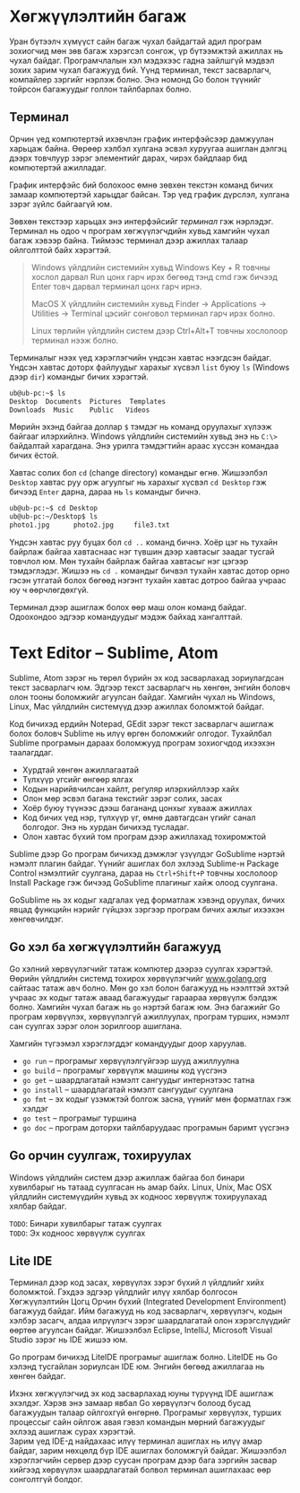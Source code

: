 # Хөгжүүлэлтийн багаж

Уран бүтээлч хүмүүст сайн багаж чухал байдагтай адил програм зохиогчид мөн зөв багаж хэрэгсэл сонгож, үр бүтээмжтэй ажиллах нь чухал байдаг. Програмчлалын хэл мэдэхээс гадна зайлшгүй мэдвэл зохих зарим чухал багажууд бий. Үүнд терминал, текст засварлагч, компайлер зэргийг нэрлэж болно. Энэ номонд Go болон түүнийг тойрсон багажуудыг голлон тайлбарлах болно.

## Терминал

Орчин үед компютертэй ихэвчлэн график интерфэйсээр дамжуулан харьцаж байна. Өөрөөр хэлбэл хулгана эсвэл хуруугаа ашиглан дэлгэц дээрх товчлуур зэрэг элементийг дарах, чирэх байдлаар бид компютертэй ажилладаг.

График интерфэйс бий болохоос өмнө зөвхөн текстэн команд бичих замаар компютертэй харьцдаг байсан. Тэр үед график дүрслэл, хулгана зэрэг зүйлс байгаагүй юм.

Зөвхөн текстээр харьцах энэ интерфэйсийг _терминал_ гэж нэрлэдэг. Терминал нь одоо ч програм хөгжүүлэгчдийн хувьд хамгийн чухал багаж хэвээр байна. Тиймээс терминал дээр ажиллах талаар ойлголттой байх хэрэгтэй.

> Windows үйлдлийн системийн хувьд Windows Key + R товчны хослол дарвал Run цонх гарч ирэх бөгөөд тэнд cmd гэж бичээд Enter товч дарвал терминал цонх гарч ирнэ.
>
> MacOS X үйлдлийн системийн хувьд Finder → Applications → Utilities → Terminal цэсийг сонговол терминал гарч ирэх болно.
>
> Linux төрлийн үйлдлийн систем дээр Ctrl+Alt+T товчны хослолоор терминал нээж болно.

Терминалыг нээх үед хэрэглэгчийн үндсэн хавтас нээгдсэн байдаг. Үндсэн хавтас доторх файлуудыг харахыг хүсвэл `list` буюу `ls` \(Windows дээр `dir`\) командыг бичих хэрэгтэй.

```sh
ub@ub-pc:~$ ls
Desktop  Documents  Pictures  Templates
Downloads  Music    Public   Videos
```

Мөрийн эхэнд байгаа доллар `$` тэмдэг нь команд оруулахыг хүлээж байгааг илэрхийлнэ. Windows үйлдлийн системийн хувьд энэ нь `C:\>` байдалтай харагдана. Энэ урилга тэмдэгтийн араас хүссэн командаа бичих ёстой.

Хавтас солих бол `cd` \(change directory\) командыг өгнө. Жишээлбэл `Desktop` хавтас руу орж агуулгыг нь харахыг хүсвэл `cd Desktop` гэж бичээд `Enter` дарна, дараа нь `ls` командыг бичнэ.

```sh
ub@ub-pc:~$ cd Desktop
ub@ub-pc:~/Desktop$ ls
photo1.jpg      photo2.jpg     file3.txt
```

Үндсэн хавтас руу буцах бол  `cd ..` команд бичнэ. Хоёр цэг нь тухайн байрлаж байгаа хавтаснаас нэг түвшин дээр хавтасыг заадаг тусгай товчлол юм. Мөн тухайн байрлаж байгаа хавтасыг нэг цэгээр тэмдэглэдэг. Жишээ нь `cd .` командыг бичвэл тухайн хавтас дотор орно гэсэн утгатай болох бөгөөд нэгэнт тухайн хавтас дотроо байгаа учраас юу ч өөрчлөгдөхгүй.

Терминал дээр ашиглаж болох өөр маш олон команд байдаг. Одоохондоо эдгээр командуудыг мэдэж байхад хангалттай.

# Text Editor – Sublime, Atom

Sublime, Atom зэрэг нь төрөл бүрийн эх код засварлахад зориулагдсан текст засварлагч юм. Эдгээр текст засварлагч нь хөнгөн, энгийн боловч олон тооны боломжийг агуулсан байдаг. Хамгийн чухал нь Windows, Linux, Mac үйлдлийн системүүд дээр ажиллах боломжтой байдаг.

Код бичихэд ердийн Notepad, GEdit зэрэг текст засварлагч ашиглаж болох боловч Sublime нь илүү өргөн боломжийг олгодог. Тухайлбал Sublime програмын дараах боломжууд програм зохиогчдод ихээхэн таалагддаг.

* Хурдтай хөнгөн ажиллагаатай
* Түлхүүр үгсийг өнгөөр ялгах
* Кодын нарийвчилсан хайлт, регуляр илэрхийллээр хайх
* Олон мөр эсвэл багана текстийг зэрэг солих, засах
* Хоёр буюу түүнээс дээш багананд цонхыг хувааж ажиллах
* Код бичих үед нэр, түлхүүр үг, өмнө давтагдсан үгийг санал болгодог. Энэ нь хурдан бичихэд тусладаг.
* Олон хавтас бүхий том програм дээр ажиллахад тохиромжтой

Sublime дээр Go програм бичихэд дэмжлэг үзүүлдэг GoSublime нэртэй нэмэлт плагин байдаг. Үүнийг ашиглах бол эхлээд Sublime-н Package Control нэмэлтийг суулгана, дараа нь `Ctrl+Shift+P`  товчны хослолоор Install Package гэж бичээд GoSublime плагиныг хайж олоод суулгана.

GoSublime нь эх кодыг хадгалах үед форматлаж хэвэнд оруулах, бичих явцад функцийн нэрийг гүйцээх зэргээр програм бичих ажлыг ихээхэн хөнгөвчилдэг.

## Go хэл ба хөгжүүлэлтийн багажууд

Go хэлний хөрвүүлэгчийг татаж компютер дээрээ суулгах хэрэгтэй. Өөрийн үйлдлийн системд тохирох хөрвүүлэгчийг www.golang.org сайтаас татаж авч болно.  Мөн go хэл болон багажууд нь нээлттэй эхтэй учраас эх кодыг татаж аваад багажуудыг гараараа хөрвүүлж бэлдэж болно. Хамгийн чухал багаж нь `go` нэртэй багаж юм. Энэ багажийг Go програм хөрвүүлэх, хөрвүүлэлгүй ажиллуулах, програм турших, нэмэлт сан суулгах зэрэг олон зорилгоор ашиглана.

Хамгийн түгээмэл хэрэглэгддэг командуудыг доор харуулав.

* `go run` – програмыг хөрвүүлэлгүйгээр шууд ажиллуулна
* `go build` – програмыг хөрвүүлж машины код үүсгэнэ
* `go get` – шаардлагатай нэмэлт сангуудыг интернэтээс татна
* `go install` – шаардлагатай нэмэлт сангуудыг суулгана
* `go fmt` – эх кодыг үзэмжтэй болгож засна, үүнийг мөн  форматлах гэж хэлдэг
* `go test` – програмыг туршина
* `go doc` – програм доторхи тайлбаруудаас програмын баримт үүсгэнэ

## Go орчин суулгаж, тохируулах

Windows үйлдлийн систем дээр ажиллаж байгаа бол бинари хувилбарыг нь татаад суулгасан нь амар байх. Linux, Unix, Mac OSX үйлдлийн системүүдийн хувьд эх кодноос хөрвүүлж тохируулахад хялбар байдаг.

`TODO`: Бинари хувилбарыг татаж суулгах  
`TODO`: Эх кодноос хөрвүүлж суулгах

## Lite IDE

Терминал дээр код засах, хөрвүүлэх зэрэг бүхий л үйлдлийг хийх боломжтой. Гэхдээ эдгээр үйлдлийг илүү хялбар болгосон Хөгжүүлэлтийн Цогц Орчин бүхий \(Integrated Development Environment\) багажууд байдаг. Ийм багажууд нь код засварлагч, хөрвүүлэгч, кодын хэлбэр засагч, алдаа илрүүлэгч зэрэг шаардлагатай олон хэрэгслүүдийг өөртөө агуулсан байдаг. Жишээлбэл Eclipse, IntelliJ, Microsoft Visual Studio зэрэг нь IDE жишээ юм.

Go програм бичихэд LiteIDE програмыг ашиглаж болно.  LiteIDE нь Go хэлэнд тусгайлан зориулсан IDE юм. Энгийн бөгөөд ажиллагаа нь хөнгөн байдаг.

Ихэнх хөгжүүлэгчид эх код засварлахад юуны түрүүнд IDE ашиглаж эхэлдэг. Хэрэв энэ замаар явбал Go хөрвүүлэгч болоод бусад багажуудын талаар ойлгохгүй өнгөрнө. Програмыг хөрвүүлэх, турших процессыг сайн ойлгож авая гэвэл командын мөрний багажуудыг эхлээд ашиглаж сурах хэрэгтэй.  
Зарим үед IDE-д найдахаас илүү терминал ашиглах нь илүү амар байдаг, зарим нөхцөлд бүр IDE ашиглах боломжгүй байдаг. Жишээлбэл хэрэглэгчийн сервер дээр суусан програм дээр бага зэргийн засвар хийгээд хөрвүүлэх шаардлагатай болвол терминал ашиглахаас өөр сонголтгүй болдог.


